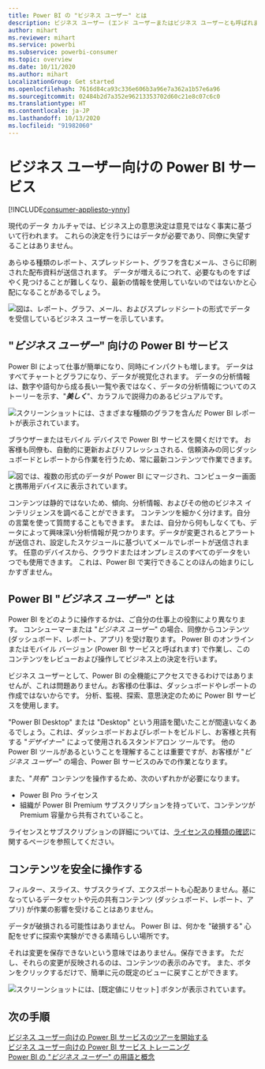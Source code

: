 ```yaml
---
title: Power BI の "ビジネス ユーザー" とは
description: ビジネス ユーザー (エンド ユーザーまたはビジネス ユーザーとも呼ばれます) 向けの Power BI の概要。
author: mihart
ms.reviewer: mihart
ms.service: powerbi
ms.subservice: powerbi-consumer
ms.topic: overview
ms.date: 10/11/2020
ms.author: mihart
LocalizationGroup: Get started
ms.openlocfilehash: 7616d84ca93c336e606b3a96e7a362a1b57e6a96
ms.sourcegitcommit: 02484b2d7a352e96213353702d60c21e8c07c6c0
ms.translationtype: HT
ms.contentlocale: ja-JP
ms.lasthandoff: 10/13/2020
ms.locfileid: "91982060"
---
```

# <a name="the-power-bi-service-for-business-users"></a>ビジネス ユーザー向けの Power BI サービス

[!INCLUDE[consumer-appliesto-ynny](../includes/consumer-appliesto-ynny.md)]

現代のデータ カルチャでは、ビジネス上の意思決定は意見ではなく事実に基づいて行われます。 これらの決定を行うにはデータが必要であり、同僚に失望することはありません。     
 
あらゆる種類のレポート、スプレッドシート、グラフを含むメール、さらに印刷された配布資料が送信されます。 データが増えるにつれて、必要なものをすばやく見つけることが難しくなり、最新の情報を使用していないのではないかと心配になることがあるでしょう。  
 
![図は、レポート、グラフ、メール、およびスプレッドシートの形式でデータを受信しているビジネス ユーザーを示しています。](media/end-user-consumer/power-bi-consumer-pipes.png)

## <a name="the-power-bi-service-for-business-users"></a>"*ビジネス ユーザー*" 向けの Power BI サービス

Power BI によって仕事が簡単になり、同時にインパクトも増します。 データはすべてチャートとグラフになり、データが視覚化されます。 データの分析情報は、数字や語句から成る長い一覧や表ではなく、データの分析情報についてのストーリーを示す、"***美しく***"、カラフルで説得力のあるビジュアルです。 

![スクリーンショットには、さまざまな種類のグラフを含んだ Power BI レポートが表示されています。](media/end-user-consumer/power-bi-consumer-examples.png)
 
ブラウザーまたはモバイル デバイスで Power BI サービスを開くだけです。 お客様も同僚も、自動的に更新およびリフレッシュされる、信頼済みの同じダッシュボードとレポートから作業を行うため、常に最新コンテンツで作業できます。   

![図では、複数の形式のデータが Power BI にマージされ、コンピューター画面と携帯用デバイスに表示されています。](media/end-user-consumer/power-bi-funnel.png)

コンテンツは静的ではないため、傾向、分析情報、およびその他のビジネス インテリジェンスを調べることができます。 コンテンツを細かく分けます。自分の言葉を使って質問することもできます。 または、自分から何もしなくても、データによって興味深い分析情報が見つかります。データが変更されるとアラートが送信され、設定したスケジュールに基づいてメールでレポートが送信されます。 任意のデバイスから、クラウドまたはオンプレミスのすべてのデータをいつでも使用できます。 これは、Power BI で実行できることのほんの始まりにしかすぎません。 

## <a name="am-i-a-power-bi-business-user"></a>Power BI "*ビジネス ユーザー*" とは

Power BI をどのように操作するかは、ご自分の仕事上の役割により異なります。 コンシューマーまたは "*ビジネス ユーザー*" の場合、同僚からコンテンツ (ダッシュボード、レポート、アプリ) を受け取ります。 Power BI のオンラインまたはモバイル バージョン (Power BI サービスと呼ばれます) で作業し、このコンテンツをレビューおよび操作してビジネス上の決定を行います。 
   
ビジネス ユーザーとして、Power BI の全機能にアクセスできるわけではありませんが、これは問題ありません。お客様の仕事は、ダッシュボードやレポートの作成ではないからです。 分析、監視、探索、意思決定のために Power BI サービスを使用します。 

"Power BI Desktop" または "Desktop" という用語を聞いたことが間違いなくあるでしょう。これは、ダッシュボードおよびレポートをビルドし、お客様と共有する "*デザイナー*" によって使用されるスタンドアロン ツールです。  他の Power BI ツールがあるということを理解することは重要ですが、お客様が "*ビジネス ユーザー*" の場合、Power BI サービスのみでの作業となります。 

また、"*共有*" コンテンツを操作するため、次のいずれかが必要になります。
- Power BI Pro ライセンス
- 組織が Power BI Premium サブスクリプションを持っていて、コンテンツが Premium 容量から共有されていること。 

ライセンスとサブスクリプションの詳細については、[ライセンスの種類の確認](end-user-license.md)に関するページを参照してください。


## <a name="safely-interact-with-content"></a>コンテンツを安全に操作する 
フィルター、スライス、サブスクライブ、エクスポートも心配ありません。基になっているデータセットや元の共有コンテンツ (ダッシュボード、レポート、アプリ) が作業の影響を受けることはありません。  

データが破損される可能性はありません。  Power BI は、何かを "破損する" 心配をせずに探索や実験ができる素晴らしい場所です。  
 
それは変更を保存できないという意味ではありません。保存できます。 ただし、それらの変更が反映されるのは、コンテンツの表示のみです。 また、ボタンをクリックするだけで、簡単に元の既定のビューに戻すことができます。  

![スクリーンショットには、[既定値にリセット] ボタンが表示されています。](media/end-user-consumer/power-bi-reset.png)


## <a name="next-steps"></a>次の手順

[ビジネス ユーザー向けの Power BI サービスのツアーを開始する](end-user-reading-view.md)    
[ビジネス ユーザー向けの Power BI サービス トレーニング](/learn/paths/consume-data-with-power-bi/)    
[Power BI の "*ビジネス ユーザー*" の用語と概念](end-user-basic-concepts.md)